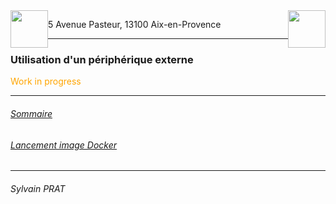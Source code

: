 <img style="height: 60px; float: left" src="http://www.lpl-aix.fr/wp-content/uploads/2018/04/LPL_240_180.jpg" />
<img style="height: 60px; float: right" src="https://d1.awsstatic.com/acs/characters/Logos/Docker-Logo_Horizontel_279x131.b8a5c41e56b77706656d61080f6a0217a3ba356d.png" />


5 Avenue Pasteur, 13100 Aix-en-Provence


***

###  Utilisation d'un périphérique externe

<div style='color: orange'>Work in progress</div>

---

###### <a href="https://github.com/sylvain-prat/DocDocker/blob/master/README.md">Sommaire</a>
###### <a href="https://github.com/sylvain-prat/DocDocker/blob/master/Lancer_une_image_docker/lancement_image_docker.md">Lancement image Docker</a>

---
###### Sylvain PRAT
